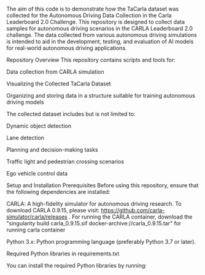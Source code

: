 The aim of this code is to demonstrate how the TaCarla dataset was collected for the Autonomous Driving Data Collection in the Carla Leaderboard 2.0 Challenge.
This repository is designed to collect data samples for autonomous driving scenarios in the CARLA Leaderboard 2.0 challenge. The data collected from various autonomous driving simulations is intended to aid in the development, testing, and evaluation of AI models for real-world autonomous driving applications.

Repository Overview
This repository contains scripts and tools for:

Data collection from CARLA simulation

Visualizing the Collected TaCarla Dataset

Organizing and storing data in a structure suitable for training autonomous driving models

The collected dataset includes but is not limited to:

Dynamic object detection

Lane detection

Planning and decision-making tasks

Traffic light and pedestrian crossing scenarios

Ego vehicle control data

Setup and Installation
Prerequisites
Before using this repository, ensure that the following dependencies are installed:

CARLA: A high-fidelity simulator for autonomous driving research. To download CARLA 0.9.15, please visit: https://github.com/carla-simulator/carla/releases . For running the CARLA container, download the "singularity build carla_0.9.15.sif docker-archive://carla_0.9.15.tar" for running carla container


Python 3.x: Python programming language (preferably Python 3.7 or later).

Required Python libraries in requirements.txt

You can install the required Python libraries by running:
